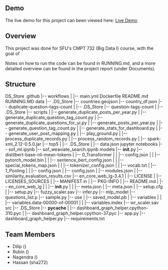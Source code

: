 ## Demo

The live demo for this project can been viewed here: 
<a target="_blank" href="http://ec2-52-38-79-150.us-west-2.compute.amazonaws.com:8501/" >Live Demo</a>

## Overview

This project was done for SFU's CMPT 732 (Big Data I) course, with the goal of 

Notes on how to run the code can be found in RUNNING.md, and a more detailed overview can be found in the project report (under Documents).

## Structure


DS_Store
.github
   |-- workflows
   |   |-- main.yml
Dockerfile
README.md
RUNNING.MD
data
   |-- .DS_Store
   |-- countries.geojson
   |-- country_df.json
   |-- duplicate-question-tags-count
   |   |-- .DS_Store
   |-- question-tags-count
   |   |-- .DS_Store
   |-- scripts
   |   |-- generate_duplicate_posts_per_year.py
   |   |-- generate_duplicate_question_tag_count.py
   |   |-- generate_duplicate_questions_for_ui.py
   |   |-- generate_posts_per_year.py
   |   |-- generate_question_tag_count.py
   |   |-- generate_stats_for_dashboard.py
   |   |-- generate_user_post_mapping.py
   |   |-- play_ground.py
   |   |-- process_duplicate_records.py
   |   |-- process_random_records.py
   |   |-- spark-xml_2.12-0.5.0.jar
   |-- top5
   |   |-- .DS_Store
   |   |-- data.json
jupyter notebooks
   |-- sof_ml.ipynb
   |-- sof_weaviate_search.ipynb
models
   |-- __init__.py
   |-- distilbert-base-nli-mean-tokens
   |   |-- 0_Transformer
   |   |   |-- config.json
   |   |   |-- pytorch_model.bin
   |   |   |-- sentence_bert_config.json
   |   |   |-- special_tokens_map.json
   |   |   |-- tokenizer_config.json
   |   |   |-- vocab.txt
   |   |-- 1_Pooling
   |   |   |-- config.json
   |   |-- config.json
   |   |-- modules.json
   |   |-- similarity_evaluation_results.csv
   |-- en_core_web_lg-3.4.1
   |   |-- LICENSE
   |   |-- LICENSES_SOURCES
   |   |-- MANIFEST.in
   |   |-- PKG-INFO
   |   |-- README.md
   |   |-- en_core_web_lg
   |   |   |-- __init__.py
   |   |   |-- meta.json
   |   |-- meta.json
   |   |-- setup.cfg
   |   |-- setup.py
   |-- fuzzy_scaler.sav
   |-- infer.py
   |-- mlp_model
   |-- questions_list.p
   |-- sample.py
   |-- use
   |   |-- saved_model.pb
   |   |-- variables
   |   |   |-- variables.data-00000-of-00001
   |   |   |-- variables.index
   |-- wr_scaler.sav
src
   |-- .DS_Store
   |-- __pycache__
   |   |-- dashboard_graph_helper.cpython-310.pyc
   |   |-- dashboard_graph_helper.cpython-37.pyc
   |-- app.py
   |-- dashboard_graph_helper.py
   |-- requirements.txt

## Team Members

- Dilip ()
- Rubin ()
- Nagendra ()
- Hassan (sha272)
